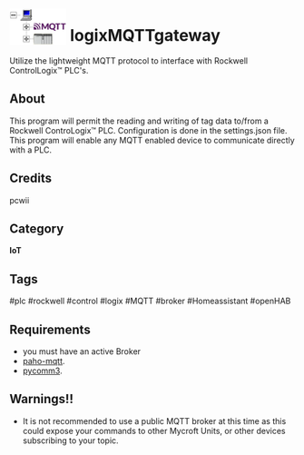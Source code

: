 # <img src='/images/layout.png' width='100' height='64' style='vertical-align:bottom'/> logixMQTTgateway
Utilize the lightweight MQTT protocol to interface with Rockwell ControlLogix™ PLC's.

## About
This program will permit the reading and writing of tag data to/from a Rockwell ControLogix™ PLC. 
Configuration is done in the settings.json file.
This program will enable any MQTT enabled device to communicate directly with a PLC.

## Credits
pcwii

## Category
**IoT**

## Tags
#plc
#rockwell
#control
#logix
#MQTT
#broker
#Homeassistant
#openHAB

## Requirements
- you must have an active Broker
- [paho-mqtt](https://pypi.org/project/paho-mqtt/).
- [pycomm3](https://github.com/ottowayi/pycomm3).

## Warnings!!
- It is not recommended to use a public MQTT broker at this time as this could expose your commands to other Mycroft Units, or other devices subscribing to your topic.
 



